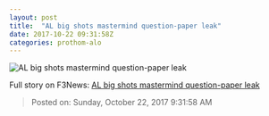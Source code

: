 ```yaml
---
layout: post
title:  "AL big shots mastermind question-paper leak"
date: 2017-10-22 09:31:58Z
categories: prothom-alo
---
```


![AL big shots mastermind question-paper leak](http://en.prothom-alo.com/contents/cache/images/1200x630x1/uploads/media/2017/10/14/2ebc01d8bbb52e8f117ef368baf5db9a-Rezvi.jpg?jadewits_media_id=152103)




Full story on F3News: [AL big shots mastermind question-paper leak](http://www.f3nws.com/n/TmUNDE)

> Posted on: Sunday, October 22, 2017 9:31:58 AM
